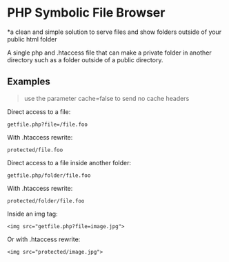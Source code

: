 PHP Symbolic File Browser
=========================
*a clean and simple solution to serve files and show folders outside of your public html folder

A single php and .htaccess file that can make a private folder in another directory such as a folder outside of a public directory.

Examples
--------
>use the parameter cache=false to send no cache headers

Direct access to a file:
```
getfile.php?file=/file.foo
```
With .htaccess rewrite:
```
protected/file.foo
```
Direct access to a file inside another folder:
```
getfile.php/folder/file.foo
```
With .htaccess rewrite:
```
protected/folder/file.foo
```

Inside an img tag:
```
<img src="getfile.php?file=image.jpg">
```
Or with .htaccess rewrite:
```
<img src="protected/image.jpg">
```
